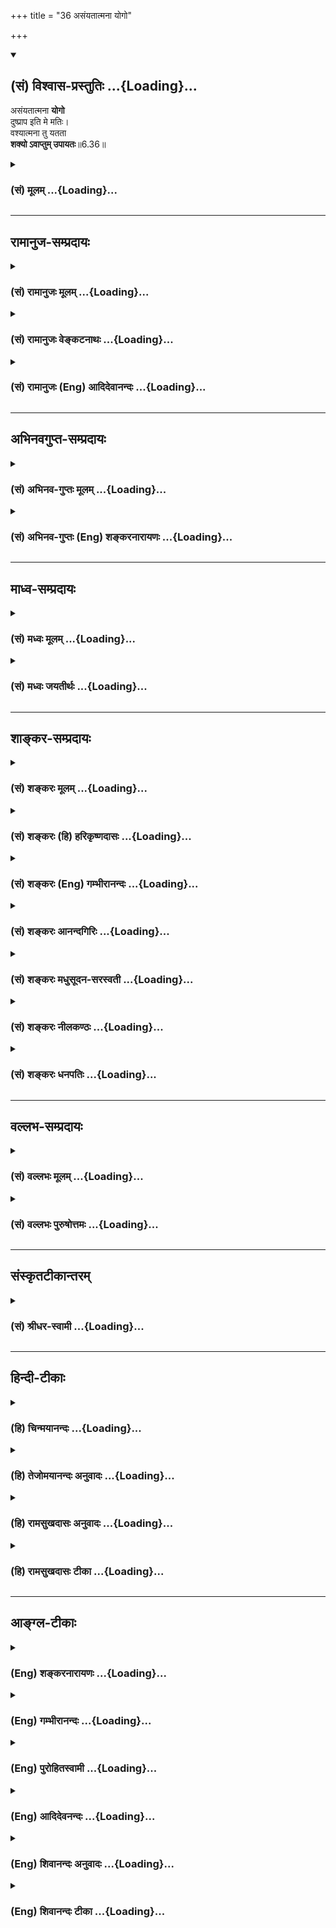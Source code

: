+++
title = "36 असंयतात्मना योगो"

+++
<div class="js_include" newlevelforh1="2" title="(सं) विश्वास-प्रस्तुतिः" unfilled url="/mahAbhAratam/shlokashaH/06-bhIShma-parva/03-bhagavad-gItA-parva/saMskRtam/vishvAsa-prastutiH/06_Atma-saMyama-yogaH_a/36_asaMyatAtmanA_yog.md">
<details open><summary><h2>(सं) विश्वास-प्रस्तुतिः ...{Loading}...</h2></summary>

असंयतात्मना **योगो**  
दुष्प्राप इति मे मतिः।  
वश्यात्मना तु यतता  
**शक्यो ऽवाप्तुम् उपायतः**॥6.36॥
</details>
</div>
<div class="js_include collapsed" newlevelforh1="3" title="(सं) मूलम्" unfilled url="/mahAbhAratam/shlokashaH/06-bhIShma-parva/03-bhagavad-gItA-parva/saMskRtam/mUlam/06_Atma-saMyama-yogaH_a/36_asaMyatAtmanA_yog.md">
<details><summary><h3>(सं) मूलम् ...{Loading}...</h3></summary>

असंयतात्मना योगो दुष्प्राप इति मे मतिः।  
वश्यात्मना तु यतता शक्योऽवाप्तुमुपायतः।।6.36।।
</details>
</div>


_________________
## रामानुज-सम्प्रदायः
<div class="js_include collapsed" newlevelforh1="3" title="(सं) रामानुजः मूलम्" unfilled url="/mahAbhAratam/shlokashaH/06-bhIShma-parva/03-bhagavad-gItA-parva/saMskRtam/rAmAnujaH/mUlam/06_Atma-saMyama-yogaH_a/36_asaMyatAtmanA_yog.md">
<details><summary><h3>(सं) रामानुजः मूलम् ...{Loading}...</h3></summary>

।।6.36।।**असंयतात्मना** अजितमनसा महता अपि बलेन **योगो दुष्प्राप** एव।
**उपायतः** तु **वश्यात्मना** पूर्वोक्तेन मदाराधनरूपेण अन्तर्गतज्ञानेन
कर्मणा जितमनसा यतमानेन अयम् एव समदर्शनरूपो योगः **अवाप्तुं शक्यः।  
  
अथनेहाभिक्रमनाशोऽस्ति (गीता 2।40) इत्यादौ एव श्रुतं योगमाहात्म्यं यथावत्
श्रोतुम् अर्जुनः पृच्छति। अन्तर्गतात्मज्ञानतया योगशिरस्कतया च हि
कर्मयोगस्य माहात्म्यं तत्रोदितं तच्च योगमाहात्म्यम् एव**

</details>
</div>
<div class="js_include collapsed" newlevelforh1="3" title="(सं) रामानुजः वेङ्कटनाथः" unfilled url="/mahAbhAratam/shlokashaH/06-bhIShma-parva/03-bhagavad-gItA-parva/saMskRtam/rAmAnujaH/venkaTanAthaH/06_Atma-saMyama-yogaH_a/36_asaMyatAtmanA_yog.md">
<details><summary><h3>(सं) रामानुजः वेङ्कटनाथः ...{Loading}...</h3></summary>

।। 6.36अथार्जुनेन कण्ठोक्तमनुवदन् बुभुत्सितमुपायं श्लोकद्वयेनाह भगवान्।
तत्रदुर्निग्रहंचलम् इति
पदद्वयमर्जुनोक्तप्रतिज्ञाहेत्वनुवादरूपमाहचलस्वभावतयेति। असंशयं
इत्येतत्सत्यमितिवदर्धाङ्गीकारपरम्। तुशब्दाभिप्रेतं विशेषं
दर्शयतितथापीति। अनुकूलतयाऽभ्यासो हि तत्र प्रावण्यहेतुः
स्यादित्यभ्यासविशेषं तत्फलं च व्यनक्तिआत्मन इति।
नित्यत्वज्ञानत्वानन्दत्वाकर्मवश्यत्वामलत्वादयोऽत्र गुणाः।
कथञ्चिदित्यवधानार्थम्। एवं मनसो ग्रहणोपाय उक्तः ततश्चएतस्याहं न पश्यामि
6।33 इत्युक्तमर्थं विषयविशेषे व्यवस्थापयति असंयत इति श्लोकेन।
मनोनिग्रहप्रकरणत्वात् असंयतवश्यशब्दसमभिव्याहारसामर्थ्याच्चात्र आत्मशब्दो
मनोविषयः। महाबाहुशब्दसम्बुद्धिसूचितमाहमहतापि बलेनेति। उपायेन तु यच्छक्यं
न तच्छक्यं पराक्रमैः पं.तं. इति भावः। मे मतिः इत्यनेन निस्सन्देहत्वं
विवक्षितमित्याहदुष्प्राप एवेति। उपायतस्तु वश्यात्मनेति
व्याख्येयान्वयप्रदर्शनम्। तद्व्याख्यानंपूर्वेत्यादि। उक्तलक्षणं
कर्ममात्रं मनोनिग्रहोपायः अभ्यासवैराग्ये तु तस्यैवाङ्गतयोक्ते इति भावः
यतमानेन योगमभ्यस्यतेत्यर्थः।  
  

</details>
</div>
<div class="js_include collapsed" newlevelforh1="3" title="(सं) रामानुजः (Eng) आदिदेवानन्दः" unfilled url="/mahAbhAratam/shlokashaH/06-bhIShma-parva/03-bhagavad-gItA-parva/saMskRtam/rAmAnujaH/english/AdidevAnandaH/06_Atma-saMyama-yogaH_a/36_asaMyatAtmanA_yog.md">
<details><summary><h3>(सं) रामानुजः (Eng) आदिदेवानन्दः ...{Loading}...</h3></summary>

6.36 Yoga is hard to attain even in spite of great efforts by one of unrestrained self, i.e., of unrestrained mind. But the same Yoga which is of the form of sameness of vision can be attained by proper means by one who is striving, whose 'mind is subdued,' i.e., by one whose mind is conered by works (Karma Yoga) taught before, which is of the nature of My worship and which includes within itself knowledge (Jnana). Then Arjuna puts estions in order to hear the greatness of Yoga, as it really is, which he has already heard about at the beginning of the teaching,
'Here there is no loss of effort' (2.40). There the greatness of Karma Yoga as inclusive of knowledge of the self with Yoga as its culmination was taught. This alone is the real greatness of Yoga.

</details>
</div>


_________________
## अभिनवगुप्त-सम्प्रदायः
<div class="js_include collapsed" newlevelforh1="3" title="(सं) अभिनव-गुप्तः मूलम्" unfilled url="/mahAbhAratam/shlokashaH/06-bhIShma-parva/03-bhagavad-gItA-parva/saMskRtam/abhinava-guptaH/mUlam/06_Atma-saMyama-yogaH_a/36_asaMyatAtmanA_yog.md">
<details><summary><h3>(सं) अभिनव-गुप्तः मूलम् ...{Loading}...</h3></summary>

।।6.36।। अत एषा प्रतिज्ञा असंयतेति। असंयतात्मनः अविरक्तस्य न
कथंचिद्योगावाप्तिः। वश्यात्मनेति वैराग्यवता। यतमानेनेति साभ्यासेन।
उपायतः उपायान् अनेकसिद्धान्तादिशास्त्रविहितान् संश्रित्य।

</details>
</div>
<div class="js_include collapsed" newlevelforh1="3" title="(सं) अभिनव-गुप्तः (Eng) शङ्करनारायणः" unfilled url="/mahAbhAratam/shlokashaH/06-bhIShma-parva/03-bhagavad-gItA-parva/saMskRtam/abhinava-guptaH/english/shankaranArAyaNaH/06_Atma-saMyama-yogaH_a/36_asaMyatAtmanA_yog.md">
<details><summary><h3>(सं) अभिनव-गुप्तः (Eng) शङ्करनारायणः ...{Loading}...</h3></summary>

6.36 Asamyata - etc. In do way whatsoever, is the Yoga attainable for a
man with uncontrolled self i.e., for a man without desirelessness. One,
with subdued self : one, with an attitude of desirelessness. By him who
exerts : by him who has practice. By means : by undertaking the means
enjoined in many scriptures of the Siddanta and the rest.

</details>
</div>


_________________
## माध्व-सम्प्रदायः
<div class="js_include collapsed" newlevelforh1="3" title="(सं) मध्वः मूलम्" unfilled url="/mahAbhAratam/shlokashaH/06-bhIShma-parva/03-bhagavad-gItA-parva/saMskRtam/madhvaH/mUlam/06_Atma-saMyama-yogaH_a/36_asaMyatAtmanA_yog.md">
<details><summary><h3>(सं) मध्वः मूलम् ...{Loading}...</h3></summary>

।।6.36।। न च कदाचित्स्वयमेव मनो नियम्यते। शुभेच्छारहितानां च द्वेषिणां च
रमापतौ। नास्तिकानां च वै पुंसां तदा मुक्तिर्न युज्यते इति
निषेधाद्ब्राह्मे।

</details>
</div>
<div class="js_include collapsed" newlevelforh1="3" title="(सं) मध्वः जयतीर्थः" unfilled url="/mahAbhAratam/shlokashaH/06-bhIShma-parva/03-bhagavad-gItA-parva/saMskRtam/madhvaH/jayatIrthaH/06_Atma-saMyama-yogaH_a/36_asaMyatAtmanA_yog.md">
<details><summary><h3>(सं) मध्वः जयतीर्थः ...{Loading}...</h3></summary>

।।6.35 6.36।। संयतेति श्लोको व्यर्थ इव प्रतीयते तन्निवर्त्यामाशङ्कां
सूचयन् तात्पर्यमाह **न चे**ति। यथा मत्तमातङ्गः स्वयमेव श्रान्तः शान्तो
भवति तथा विषयैस्तुष्टं मनः कदाचित्स्वयमेव नियतं भवति किमभ्यासादिना
इत्येतन्नैवेत्यर्थः। कुतः इत्यत आह **शुभे**ति। सदेति पूर्वेण सम्बन्धः।
अनेनात्र शुभेच्छादिकमप्युलक्षितमिति सूचितम्। मुक्तिबीजत्वान्मनोनियमनस्य
मुक्तिरित्युक्तम्।

</details>
</div>


_________________
## शाङ्कर-सम्प्रदायः
<div class="js_include collapsed" newlevelforh1="3" title="(सं) शङ्करः मूलम्" unfilled url="/mahAbhAratam/shlokashaH/06-bhIShma-parva/03-bhagavad-gItA-parva/saMskRtam/shankaraH/mUlam/06_Atma-saMyama-yogaH_a/36_asaMyatAtmanA_yog.md">
<details><summary><h3>(सं) शङ्करः मूलम् ...{Loading}...</h3></summary>

।।6.36।। **असंयतात्मना** अभ्यासवैराग्याभ्यामसंयतः आत्मा अन्तःकरणं यस्य
सोऽयम् असंयतात्मा तेन असंयतात्मना **योगो दुष्प्रापः** दुःखेन प्राप्यत
**इति मे मतिः।** यस्तु पुनः वश्यात्मा अभ्यासवैराग्याभ्यां
वश्यत्वमापादितः आत्मा मनः यस्य सोऽयं वश्यात्मा तेन **वश्यात्मना तु
यतता** भूयोऽपि प्रयत्नं कुर्वता **शक्यः अवाप्तुं** योगः **उपायतः**
यथोक्तादुपायात्।। तत्र योगाभ्यासाङ्गीकरणेन इहलोकपरलोकप्राप्तिनिमित्तानि
कर्माणि संन्यस्तानि योगसिद्धिफलं च मोक्षसाधनं सम्यग्दर्शनं न प्राप्तमिति
योगी योगमार्गात् मरणकाले चलितचित्तः इति तस्य नाशमाशङ्क्य अर्जुन उवाच
**अर्जुन उवाच**

</details>
</div>
<div class="js_include collapsed" newlevelforh1="3" title="(सं) शङ्करः (हि) हरिकृष्णदासः" unfilled url="/mahAbhAratam/shlokashaH/06-bhIShma-parva/03-bhagavad-gItA-parva/saMskRtam/shankaraH/hindI/harikRShNadAsaH/06_Atma-saMyama-yogaH_a/36_asaMyatAtmanA_yog.md">
<details><summary><h3>(सं) शङ्करः (हि) हरिकृष्णदासः ...{Loading}...</h3></summary>

।।6.36।। परंतु जिसका अन्तःकरण वशमें किया हुआ नहीं है उस मनको वशमें न
करनेवाले पुरुषद्वारा अर्थात् जिसका अन्तःकरण अभ्यास और वैराग्यद्वारा संयत
किया हुआ नहीं है ऐसे पुरुषद्वारा योग प्राप्त किया जाना कठिन है अर्थात्
उसको योग कठिनतासे प्राप्त हो सकता है यह मेरा निश्चय है। परंतु जो स्वाधीन
मनवाला है जिसका मन अभ्यासवैराग्यद्वारा वशमें किया हुआ है और जो फिर भी
बारंबार यत्न करता ही जाता है ऐसे पुरुषद्वारा पूर्वोक्त उपायोंसे यह योग
प्राप्त किया जा सकता है।

</details>
</div>
<div class="js_include collapsed" newlevelforh1="3" title="(सं) शङ्करः (Eng) गम्भीरानन्दः" unfilled url="/mahAbhAratam/shlokashaH/06-bhIShma-parva/03-bhagavad-gItA-parva/saMskRtam/shankaraH/english/gambhIrAnandaH/06_Atma-saMyama-yogaH_a/36_asaMyatAtmanA_yog.md">
<details><summary><h3>(सं) शङ्करः (Eng) गम्भीरानन्दः ...{Loading}...</h3></summary>

6.36 Me, My; matih, conviction; is iti, that; Yoga is dusprapah,
difficult to be attained; asamyata-atmana, by one of uncontrolled mind,
by one who has not controlled his mind, the internal organ, by practice
and detachment. Tu, but, on the other hand; sakyah, Yoga is possible;
avaptum, to be attained; yatata, by one who strives, who repeatedly
makes effort; upayatah, through the means described above; and
vasyatmany, by one of controlled mind, by him whose mind has been
brought under control through practice and detachment. As to that, by
accepting the practice of Yoga, actions leading to the attainment of
this or the next world may be renounced by a yogi, and yet he may not
attain the result of perfection in Yoga, i.e. full Illumination, which
is the means to Liberation. Conseently, at the time of death his mind
may waver from the path of Yoga. Apprehending that he may be thery
ruined.

</details>
</div>
<div class="js_include collapsed" newlevelforh1="3" title="(सं) शङ्करः आनन्दगिरिः" unfilled url="/mahAbhAratam/shlokashaH/06-bhIShma-parva/03-bhagavad-gItA-parva/saMskRtam/shankaraH/AnandagiriH/06_Atma-saMyama-yogaH_a/36_asaMyatAtmanA_yog.md">
<details><summary><h3>(सं) शङ्करः आनन्दगिरिः ...{Loading}...</h3></summary>

।।6.36।। संयतात्मनो योगप्राप्तिः सुलभेत्युक्त्वा व्यतिरेकं दर्शयति **यः
पुनरिति।** व्यतिरेकोपन्यासपरं पूर्वार्धमनूद्य व्याकरोति **असंयतेति।**
पूर्वोक्तान्वयव्याख्यानपरमुत्तरार्धं व्याचष्टे **यस्त्वित्यादिना।**
अन्तःकरणस्य स्ववशत्वे सिद्धेऽपि वैराग्यादावास्थावता भवितव्यमित्याह
**यततेति।** उपायो वैराग्यादिपूर्वको मनोनिरोधः।

</details>
</div>
<div class="js_include collapsed" newlevelforh1="3" title="(सं) शङ्करः मधुसूदन-सरस्वती" unfilled url="/mahAbhAratam/shlokashaH/06-bhIShma-parva/03-bhagavad-gItA-parva/saMskRtam/shankaraH/madhusUdana-sarasvatI/06_Atma-saMyama-yogaH_a/36_asaMyatAtmanA_yog.md">
<details><summary><h3>(सं) शङ्करः मधुसूदन-सरस्वती ...{Loading}...</h3></summary>

।।6.36।। यत्तु त्वमवोचः प्रारब्धभोगेन कर्मणा तत्त्वज्ञानादपि प्रबलेन
स्वफलदानाय मनसो वृत्तिषूत्पद्यमानासु कथं तासां निरोधः कर्तुं शक्य इति
तत्रोच्यते उत्पन्नेऽपि तत्त्वसाक्षात्कारे
वेदान्तव्याख्यानादिव्यासङ्गादालस्यादिदोषाद्वाऽभ्यासवैराग्याभ्यां न संयतो
निरुद्ध आत्मान्तःकरणं येन तेनासंयतात्मना तत्त्वसाक्षात्कारवतापि योगो
मनोवृत्तिनिरोधः दुष्प्रापः दुःखेनापि प्राप्तुं न शक्यते।
प्रारब्धकर्मकृताच्चित्तचाञ्चल्यादिति चेत्त्वं वदसि तत्र मे मतिर्मम
संमतिस्तत्तथैवेत्यर्थः। केन तर्हि प्राप्यते। उच्यते वश्यात्मना तु
वैराग्यपरिपाकेन वासनाक्षये सति वश्यः स्वाधीनो विषयपारतन्त्र्यशून्य
आत्मान्तःकरणं यस्य तेन। तुशब्दोऽसंयतात्मनो
वैलक्षण्यद्योतनार्थोऽवधारणार्थो वा। एतादृशेनापि यतता यतमानेन वैराग्येण
विषयस्रोतःखिलीकरणेऽप्यात्मस्रोतउद्धाटनार्थमभ्यासं प्रागुक्तं कुर्वता
योगः सर्वचित्तवृत्तिनिरोधः शक्योऽवाप्तुम् चित्तचाञ्चल्यनिमित्तानि
प्रारब्धकर्माण्यप्यभिमूय प्राप्तुं शक्यः। कथमतिबलवतामारब्धभोगानां
कर्मणामभिभवः। उच्यते उपायतः उपायात्। उपायः पुरुषकारस्तस्य लौकिकस्य
वैदिकस्य वा प्रारब्धकर्मापेक्षया प्राबल्यात्। अन्यथा लौकिकस्य
कृष्यादिप्रयत्नस्य वैदिकानां ज्योतिष्टोमादिप्रयत्नस्य च वैयर्थ्यापत्तेः।
सर्वत्र प्रारब्धकर्मसदसत्त्वविकल्पग्रासात्प्रारब्धकर्मसत्त्वे तत एव
फलप्राप्तेः किं पौरुषेण प्रयत्नेन तदसत्त्वे तु सर्वथा फलासंभवात्किं
तेनेति। अथ कर्मणः स्वयमदृष्टरूपस्य दृष्टसाधनसंपत्तिव्यतिरेकेण
फलजननासमर्थत्वादपेक्षितः कृष्यादौ पुरुषप्रयत्न इति चेत्। योगाभ्यासेऽपि
समं समाधानं तत्साध्याया जीवन्मुक्तेरपि सुखातिशयरूपत्वेन
प्रारब्धकर्मफलान्तर्भावात्। अथवा यथा प्रारब्धकर्मफलं
तत्त्वज्ञानात्प्रबलमिति कल्प्यते दृष्टत्वात्तथा तस्मादपि कर्मणो
योगाभ्यासः प्रबलोऽस्तु शास्त्रीयस्य प्रयत्नस्य सर्वत्र ततः
प्राबल्यदर्शनात्। तथाचाह भगवान्वसिष्ठःसर्वमेवेह हि सदा संसारे रघुनन्दन।
सम्यक्प्रयुक्तात्सर्वेण पौरुषात्समवाप्यते।। उच्छास्त्रं शास्त्रितं चेति
पौरुषं द्विविधं स्मृतम् तत्रोच्छास्त्रमनर्थाय परमार्थाय शास्त्रितम्।।
उच्छास्त्रं शास्त्रप्रतिषिद्धमनर्थाय नरकाय। शास्त्रितं
शास्त्रविहितमन्तःकरणशुद्धिद्वारा परमार्थाय चतुर्ष्वर्थेषु परमाय
मोक्षाय। शुभाशुभाभ्यां मार्गाभ्यां वहन्ती वासनासरित्। पौरुषेण प्रयत्नेन
योजनीया शुभे पथि।। अशुभेषु समाविष्टं शुभेष्वेवावतारय। स्वमनः पुरुषार्थेन
बलेन बलिनां वर।। द्रागभ्यासवशाद्याति यदा ते वासनोदयम्। तदाभ्यासस्य
साफल्यं विद्धि त्वमरिमर्दन।। इति। वासना शुभेति शेषः। संदिग्धायामपि भृशं
शुभामेव समाहर। शुभायां वासनावृद्धौ तात दोषो न कश्चन।। अव्युत्पन्नमना
यावद्भवानज्ञाततत्पदः। गुरुशास्त्रप्रमाणैस्त्वं निर्णीतं तावदाचर।। ततः
पक्वकषायेण नूनं विज्ञातवस्तुना। शुभोऽप्यसौ त्वया त्याज्यो वासनौघो
निराधिना।। इति। तस्मात्साक्षिगतस्य संसारस्याविवेकनिबन्धनस्य
विवेकसाक्षात्कारादपनयेऽपि प्रारब्धकर्मपर्यवस्थापितस्य चित्तस्य
स्वाभाविकीनामपि वृत्तीनां योगाभ्यासप्रयत्नेनापनये सति जीवन्मुक्तः परमो
योगी। चित्तवृत्तिनिरोधाभावे तु तत्त्वज्ञानवानप्यपरमो योगीति सिद्धम्।
अवशिष्टं जीवन्मुक्तिविवेके सविस्तरमनुसंधेयम्।

</details>
</div>
<div class="js_include collapsed" newlevelforh1="3" title="(सं) शङ्करः नीलकण्ठः" unfilled url="/mahAbhAratam/shlokashaH/06-bhIShma-parva/03-bhagavad-gItA-parva/saMskRtam/shankaraH/nIlakaNThaH/06_Atma-saMyama-yogaH_a/36_asaMyatAtmanA_yog.md">
<details><summary><h3>(सं) शङ्करः नीलकण्ठः ...{Loading}...</h3></summary>

।।6.36।। असंयतात्मनाऽजितचित्तेन। वश्यात्मना जितचित्तेन।
उपायतोऽभ्यासवैराग्यरूपात्।

</details>
</div>
<div class="js_include collapsed" newlevelforh1="3" title="(सं) शङ्करः धनपतिः" unfilled url="/mahAbhAratam/shlokashaH/06-bhIShma-parva/03-bhagavad-gItA-parva/saMskRtam/shankaraH/dhanapatiH/06_Atma-saMyama-yogaH_a/36_asaMyatAtmanA_yog.md">
<details><summary><h3>(सं) शङ्करः धनपतिः ...{Loading}...</h3></summary>

।।6.36।। असंयतं अभ्यासवैराग्याभ्यामनायत्तं चित्तं यस्य तेन
आत्मौपम्येनेत्यनेनोक्तो योगो दुष्प्रापः प्राप्तुमशक्यः। वशीकृतचित्तेन
तूपायतः अभ्यासवैराग्यरुपोपायात् भूयोऽपि यतता प्रयत्नं कुर्वता
योगोऽवापुतुं प्राप्तुं शक्यः।

</details>
</div>


_________________
## वल्लभ-सम्प्रदायः
<div class="js_include collapsed" newlevelforh1="3" title="(सं) वल्लभः मूलम्" unfilled url="/mahAbhAratam/shlokashaH/06-bhIShma-parva/03-bhagavad-gItA-parva/saMskRtam/vallabhaH/mUlam/06_Atma-saMyama-yogaH_a/36_asaMyatAtmanA_yog.md">
<details><summary><h3>(सं) वल्लभः मूलम् ...{Loading}...</h3></summary>

।।6.36।। एवं मनसो निरोधे साम्येन स योगो घटते नान्यथेत्याह असंयतात्मन इति।
स्पष्टमेतत्।

</details>
</div>
<div class="js_include collapsed" newlevelforh1="3" title="(सं) वल्लभः पुरुषोत्तमः" unfilled url="/mahAbhAratam/shlokashaH/06-bhIShma-parva/03-bhagavad-gItA-parva/saMskRtam/vallabhaH/puruShottamaH/06_Atma-saMyama-yogaH_a/36_asaMyatAtmanA_yog.md">
<details><summary><h3>(सं) वल्लभः पुरुषोत्तमः ...{Loading}...</h3></summary>

  
  
।।6.36।। अथ यो मनश्चञ्चलमिति ज्ञात्वाऽभ्यासवैराग्ययोर्यत्ननिरपेक्षः स
नाप्नोतीत्याह असंयतात्मनेति। असंयतात्मना
उक्तप्रकारेणाभ्यासवैराग्याभ्यामसंयतः अवशीकृत आत्माऽन्तःकरणं यस्य तेन
योगो मत्संयोगात्मको दुष्प्रापः दुःखेनापि प्राप्तुमशक्यः। वश्यात्मना तु
अभ्यासवैराग्यवशीकृतयत्नेन यतता मत्संयोगार्थं यत्नं कुर्वता
उपायतोऽवाप्तुं शक्य इति मे मतिः। अत्र स्वमतित्वकथनेन
मदुक्तिविश्वासपूर्वकं यो यतेत तस्याऽवश्यं मया संयोगः फलदानं कर्तुं
मनोनिग्रहः करणीय इति व्यञ्जितम्।  
  

</details>
</div>


_________________
## संस्कृतटीकान्तरम्
<div class="js_include collapsed" newlevelforh1="3" title="(सं) श्रीधर-स्वामी" unfilled url="/mahAbhAratam/shlokashaH/06-bhIShma-parva/03-bhagavad-gItA-parva/saMskRtam/shrIdhara-svAmI/06_Atma-saMyama-yogaH_a/36_asaMyatAtmanA_yog.md">
<details><summary><h3>(सं) श्रीधर-स्वामी ...{Loading}...</h3></summary>

।।6.36।। एतावांस्त्विह निश्चय इत्याह **असंयतात्मनेति।** असंयतात्मा
उक्तप्रकारेणाभ्यासवैराग्याभ्यामसंयत आत्मा चित्तं यस्य तेन पुरुषेणायं
योगो दुष्प्रापः प्राप्तुमशक्यः। अभ्यासवैराग्याभ्यां वश्यो वशवर्ती आत्मा
चित्तं यस्य तेन पुरुषेण पुनश्चानेनैवोपायेन प्रयत्नं कुर्वता योगः
प्राप्तुं शक्यः।

</details>
</div>


_________________
## हिन्दी-टीकाः
<div class="js_include collapsed" newlevelforh1="3" title="(हि) चिन्मयानन्दः" unfilled url="/mahAbhAratam/shlokashaH/06-bhIShma-parva/03-bhagavad-gItA-parva/hindI/chinmayAnandaH/06_Atma-saMyama-yogaH_a/36_asaMyatAtmanA_yog.md">
<details><summary><h3>(हि) चिन्मयानन्दः ...{Loading}...</h3></summary>

।।6.36।। पूर्व श्लोक के अभ्यास में अत्याधिक बल दिया गया था परन्तु अभ्यास
क्या है इसका निर्देश नहीं किया गया। किसी शब्द की परिभाषा तर्क या युक्ति
के अभाव में कोई भी शास्त्रीय ग्रन्थ पूर्ण नहीं माना जा सकता। विचाराधीन
श्लोक में भगवान् श्रीकृष्ण अभ्यास का अर्थ स्पष्ट करते हैं। असंयत मन का
अर्थात् विघटित व्यक्तित्व का पुरुष अध्यात्म साधना के लिए आवश्यक सजगता
उत्साह और सार्मथ्य से रहित होता है और इस कारण वह आत्मसाक्षात्कार के शिखर
तक नहीं पहुँच पाता। जो व्यक्ति शारीरिक सुखों में आसक्त होकर विषयों का दास
बन जाता है अथवा कामुक मन के गाये मृत्युगीत की शोकधुन पर नृत्य करता है
अथवा मदोन्मत्त बुद्धि की विकृत दुष्ट और अन्तहीन इच्छाओं को पूर्ण करने
हेतु इतस्तत भ्रमण करता रहता है उस पुरुष में न वह शान्ति होती है और न
स्फूर्ति जो उसे अन्तरात्मा के मन्दिर तक पहुँचाने के लिए उद्यत कर सके। जब
तक इन्द्रियां वश में नहीं होतीं तब तक मन के विक्षेप शान्त नहीं हो सकते।
विक्षेपयुक्त मन के द्वारा न श्रवण हो सकता है न मनन और न निदिध्यासन ही।
इन तीनों के बिना आवरण शक्ति की निवृत्ति नहीं हो सकती। आवरण और विक्षेप ये
क्रमश तमोगुण और रजोगुण के कार्य हैं। हम देख चुके हैं कि इन दो गुणों को
वश में किये बिना सत्वगुण का प्रभाव साधक में दृष्टिगोचर नहीं
होता। वादविवाद की सामान्य पद्धति के अनुसार अपना मत प्रस्तुत करते समय
प्रतियोगी के तर्कों का खण्डन इस प्रकार करना होता है कि वह दोनों मतों के
अन्तर को देखकर हमारे दृष्टिकोण की युक्तियुक्तता एवं स्वीकार्यता को समझ
सके। इसी पद्धति का उपयोग करते हुए दूसरी पंक्ति में भगवान् श्रीकृष्ण कहते
हैं परन्तु स्वाधीन मन वाले प्रयत्नशील पुरुष द्वारा किये गये उपाय से योग
प्राप्त होना संभव है। इन्द्रियों को उनके विषयों से पराङमुख करना
आध्यात्मिक जीवन का प्रथम सोपान है जो मन को सत्याभिमुख किये बिना संभव
नहीं हो सकता। लौकिक जीवन में भी त्याग और तप के बिना कोई भी लक्ष्य प्राप्त
नहीं होता । चुनाव के समय एक प्रत्याशी का और परीक्षा के पूर्व एक
विद्यार्थी का जीवन अथवा एक अभिनेता या नर्तकी का रंगमंच पर प्रथम
कार्यक्रम प्रस्तुत करने के पूर्व का जीवनये कुछ उदाहरण हैं जिनमें हम
देखते हैं कि अपनेअपने कार्य क्षेत्रों में सफलता पाने के लिए ये सभी लोग
सामान्य भोगमय जीवन को त्यागकर कठिन परिश्रम करते हैं। यदि केवल सामान्य और
अनित्य लौकिक वस्तु या कीर्ति प्राप्त करने के लिए भी इतने बड़े त्याग तप
और संयम की आवश्यकता होती है तब नित्य अनन्त अखण्ड आत्मानन्द की प्राप्ति
के लिए कितने अधिक आत्मसंयम की आवश्यकता होगी इसकी कोई भी व्यक्ति सहज ही
कल्पना कर सकता है। इसका अर्थ यह नहीं हुआ कि साधक को सभी विषयों को
पूर्णतया त्याग देना चाहिए। परन्तु प्राय साधकों की यही धारणा बन जाती
है। धर्म या साधना के नाम पर अनेक साधक कुछ काल तक अत्यन्त कठोर तप का जीवन
जीते हैं जिसमें शरीर को क्लेश देना शारीरिक आवश्यकताओं एवं प्रवृत्तियों
का सर्वथा त्याग और दमन करना सम्मिलित है। इस प्रकार स्वयं पर आसुरी और
आत्मघातक अत्याचार करने पर निश्चय ही एक समय यही दमित प्रवृत्तियां भयंकर
रूप में फूटकर बाहर निकल पड़ती हैं। कहीं ऐसा न हो कि गीता का अध्येतावर्ग
भी इसी भ्रामक विचार की बलि बन जाये भगवान् कहते हैं कि इस योग को
प्रयत्नशील साधक उचित उपाय के द्वारा प्राप्त कर सकता है। केवल चित्रपट
देखने न जाने अथवा खेलकूद को त्यागने से ही कोई विद्यार्थी परीक्षा में
उत्तीर्ण नहीं हो सकता क्योंकि उसके साथ ही अध्ययन में समय का सदुपयोग करना
नितान्त आवश्यक होता है। एक बात और भी है कि गणित की परीक्षा हो और
विद्यार्थी भूगोल का अध्ययन कर रहा हो तो उसे कोई विशेष सफलता नहीं मिल
सकती। उचित प्रयत्न के द्वारा ही सफलता प्राप्त की जा सकती है। इसी प्रकार
वैषयिक भोग के त्यागरूप तप के द्वारा संचित शक्ति का उपयोग साधक को
निदिध्यासन में करना चाहिए जिसका फल आत्मसाक्षात्कार अर्थात् स्वस्वरूप की
पहचान है। ऐसा साधनसम्पन्न व्यक्ति इस योग को प्राप्त कर सकता है आनन्दकन्द
भगवान् श्रीकृष्ण का यह आशावादी तत्त्वज्ञान है। इन दो श्लोकों के द्वारा
भगवान् श्रीकृष्ण अर्जुन के प्रश्न का उत्तर देते हैं और आगे के प्रकरण से
यह सिद्ध होता है कि अर्जुन उनके उत्तर से सन्तुष्ट हो जाता है। एक प्रश्न
फिर भी रह जाता है कि उस पुरुष की गति क्या होती है जो संयमित होकर
योगाभ्यास करता है परन्तु योगफल प्राप्त करने के पूर्व ही योग से विचलित हो
जाता है

</details>
</div>
<div class="js_include collapsed" newlevelforh1="3" title="(हि) तेजोमयानन्दः अनुवादः" unfilled url="/mahAbhAratam/shlokashaH/06-bhIShma-parva/03-bhagavad-gItA-parva/hindI/tejomayAnandaH/anuvAdaH/06_Atma-saMyama-yogaH_a/36_asaMyatAtmanA_yog.md">
<details><summary><h3>(हि) तेजोमयानन्दः अनुवादः ...{Loading}...</h3></summary>

।।6.36।। असंयत मन के पुरुष द्वारा योग प्राप्त होना कठिन है, परन्तु
स्वाधीन मन वाले प्रयत्नशील पुरुष द्वारा उपाय से योग प्राप्त होना संभव
है, यह मेरा मत है।।

</details>
</div>
<div class="js_include collapsed" newlevelforh1="3" title="(हि) रामसुखदासः अनुवादः" unfilled url="/mahAbhAratam/shlokashaH/06-bhIShma-parva/03-bhagavad-gItA-parva/hindI/rAmasukhadAsaH/anuvAdaH/06_Atma-saMyama-yogaH_a/36_asaMyatAtmanA_yog.md">
<details><summary><h3>(हि) रामसुखदासः अनुवादः ...{Loading}...</h3></summary>

।।6.36।। जिसका मन पूरा वशमें नहीं है, उसके द्वारा योग प्राप्त होना कठिन
है। परन्तु उपायपूर्वक यत्न करनेवाले वश्यात्माको योग प्राप्त हो सकता है,
ऐसा मेरा मत है।

</details>
</div>
<div class="js_include collapsed" newlevelforh1="3" title="(हि) रामसुखदासः टीका" unfilled url="/mahAbhAratam/shlokashaH/06-bhIShma-parva/03-bhagavad-gItA-parva/hindI/rAmasukhadAsaH/TIkA/06_Atma-saMyama-yogaH_a/36_asaMyatAtmanA_yog.md">
<details><summary><h3>(हि) रामसुखदासः टीका ...{Loading}...</h3></summary>

।।6.36।।***व्याख्या--*असंयतात्मना योगो दुष्प्रापः--**मेरे मतमें तो
जिसका मन वशमें नहीं है उसके द्वारा योग सिद्ध होना कठिन है। कारण कि योगकी
सिद्धिमें मनका वशमें न होना जितना बाधक है उतनी मनकी चञ्चलता बाधक नहीं
है। जैसे पतिव्रता स्त्री मनको वशमें तो रखती है पर उसे एकाग्र नहीं करती।
अतः ध्यानयोगीको अपना मन वशमें करना चाहिये। मन वशमें होनेपर वह मनको जहाँ
लगाना चाहे वहाँ लगा सकता है जितनी देर लगाना चाहे उतनी देर लगा सकता है और
जहाँसे हटाना चाहे वहीँसे हटा सकता है। प्रायः साधकोंकी यह प्रवृत्ति होती
है कि वे साधन तो श्रद्धापूर्वक करते हैं पर उनके प्रयत्नमें शिथिलता रहती
है जिससे साधकमें संयम नहीं रहता अर्थात् मन इन्द्रियाँ अन्तःकरणका
पूर्णतया संयम नहीं होता। इसलिये योगकी प्राप्तिमें कठिनता होती है अर्थात्
परमात्मा सदासर्वत्र विद्यमान रहते हुए भी जल्दी प्राप्त नहीं
होते। भगवान्की तरफ चलनेवाले वैष्णव संस्कारवाले साधकोंकी मांस आदिमें जैसी
अरुचि होती है वैसी अरुचि साधककी विषयभोगोंमें नहीं होती अर्थात् विषयभोग
उतने निषिद्ध और पतन करनेवाले नहीं दीखते। कारण कि विषयभोगोंका ज्यादा
अभ्यास होनेसे उनमें मांस आदिकी तरह ग्लानि नहीं होती। मांस आदि सर्वथा
निषिद्ध वस्तु खानेसे पतन तो होता ही है पर उससे भी ज्यादा पतन होता है
रागपूर्वक विषयभोगोंको भोगनेसे। कारण कि मांस आदिमें तो यह निषिद्ध वस्तु
है ऐसी भावना रहती है पर भोगोंको भोगनेसे यह निषिद्ध है ऐसी भावना नहीं
रहती। इसलिये भोगोंके जो संस्कार भीतर बैठ जाते हैं वे बड़े भयंकर होते
हैं। तात्पर्य है कि मांस आदि खानेसे जो पाप लगता है वह दण्ड भोगकर नष्ट हो
जायगा। वह पाप आगे नये पापोंमें नहीं लगायेगा। परन्तु रागपूर्वक
विषयभोगोंका सेवन करनेसे जो संस्कार पड़ते हैं वे जन्मजन्मान्तरतक
विषयभोगोंमें और उनकी रुचिके परिणामस्वरूप पापोंमें लगाते रहेंगे। तात्पर्य
है कि साधकके अन्तःकरणमें विषयभोगोंकी रुचि रहनेके कारण ही वह संयतात्मा
नहीं हो पातामनइन्द्रियोंको अपने वशमें नहीं कर पाता। इसलिये उसको योगकी
प्राप्तिमें अर्थात् ध्यानयोगकी सिद्धिमें कठिनता होती है।

</details>
</div>


_________________
## आङ्ग्ल-टीकाः
<div class="js_include collapsed" newlevelforh1="3" title="(Eng) शङ्करनारायणः" unfilled url="/mahAbhAratam/shlokashaH/06-bhIShma-parva/03-bhagavad-gItA-parva/english/shankaranArAyaNaH/06_Atma-saMyama-yogaH_a/36_asaMyatAtmanA_yog.md">
<details><summary><h3>(Eng) शङ्करनारायणः ...{Loading}...</h3></summary>

6.36. My belief is that attaining Yoga is difficult for a man of uncontrolled self (mind); but it is possible to attain by \[proper\]
means by a person who exerts with his subdued self.

</details>
</div>
<div class="js_include collapsed" newlevelforh1="3" title="(Eng) गम्भीरानन्दः" unfilled url="/mahAbhAratam/shlokashaH/06-bhIShma-parva/03-bhagavad-gItA-parva/english/gambhIrAnandaH/06_Atma-saMyama-yogaH_a/36_asaMyatAtmanA_yog.md">
<details><summary><h3>(Eng) गम्भीरानन्दः ...{Loading}...</h3></summary>

6.36 My conviction is that Yoga is difficult to be attained by one of uncontrolled mind. But it is possible to be attained through the (above)
means by one who strives and has a controlled mind.

</details>
</div>
<div class="js_include collapsed" newlevelforh1="3" title="(Eng) पुरोहितस्वामी" unfilled url="/mahAbhAratam/shlokashaH/06-bhIShma-parva/03-bhagavad-gItA-parva/english/purohitasvAmI/06_Atma-saMyama-yogaH_a/36_asaMyatAtmanA_yog.md">
<details><summary><h3>(Eng) पुरोहितस्वामी ...{Loading}...</h3></summary>

6.36 It is not possible to attain Self-Realisation if a man does not know how to control himself; but for him who, striving by proper means,
learns such control, it is possible.

</details>
</div>
<div class="js_include collapsed" newlevelforh1="3" title="(Eng) आदिदेवनन्दः" unfilled url="/mahAbhAratam/shlokashaH/06-bhIShma-parva/03-bhagavad-gItA-parva/english/AdidevanandaH/06_Atma-saMyama-yogaH_a/36_asaMyatAtmanA_yog.md">
<details><summary><h3>(Eng) आदिदेवनन्दः ...{Loading}...</h3></summary>

6.36 In my opinion Yoga is hard to attain by a person of unrestrained mind. However, it can be attained through right means by him, who strives for it and has a subdued mind.

</details>
</div>
<div class="js_include collapsed" newlevelforh1="3" title="(Eng) शिवानन्दः अनुवादः" unfilled url="/mahAbhAratam/shlokashaH/06-bhIShma-parva/03-bhagavad-gItA-parva/english/shivAnandaH/anuvAdaH/06_Atma-saMyama-yogaH_a/36_asaMyatAtmanA_yog.md">
<details><summary><h3>(Eng) शिवानन्दः अनुवादः ...{Loading}...</h3></summary>

6.36 I think Yoga is hard to be attained by one of uncontrolled self,
but the self-controlled and striving one can attain to it by the
(proper) means.

</details>
</div>
<div class="js_include collapsed" newlevelforh1="3" title="(Eng) शिवानन्दः टीका" unfilled url="/mahAbhAratam/shlokashaH/06-bhIShma-parva/03-bhagavad-gItA-parva/english/shivAnandaH/TIkA/06_Atma-saMyama-yogaH_a/36_asaMyatAtmanA_yog.md">
<details><summary><h3>(Eng) शिवानन्दः टीका ...{Loading}...</h3></summary>

6.36 असंयतात्मना by a man of uncontrolled self; योगः Yoga; दुष्प्रापः
hard to attain; इति thus; मे My; मतिः opinion; वश्यात्मना by the selfcontrolled one; तु but; यतता by the striving one; शक्यः possible;
अवाप्तुम् to obtain; उपायतः by (proper) means.Commentary Uncontrolled self he who has not controlled the senses and the mind by the constant practice of dispassion and meditation. Selfcontrolled he who has controlled the mind by the constant practice of dispassion and meditation. He can attain Selfrealisation by the right means and constant endeavour.

</details>
</div>
